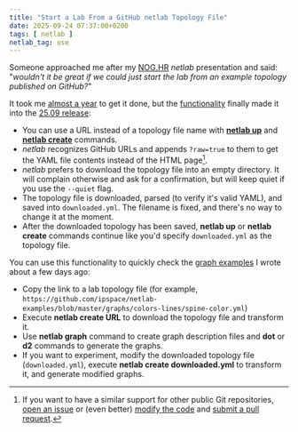 ```yaml
---
title: "Start a Lab From a GitHub netlab Topology File"
date: 2025-09-24 07:37:00+0200
tags: [ netlab ]
netlab_tag: use
---
```

Someone approached me after my [NOG.HR](https://nog.hr/en/meetups/meetup5/) _netlab_ presentation and said: "_wouldn't it be great if we could just start the lab from an example topology published on GitHub?_"

It took me [almost a year](https://github.com/ipspace/netlab/issues/1388) to get it done, but the [functionality](https://netlab.tools/netlab/up/#usage) finally made it into the [25.09 release](https://netlab.tools/release/25.09/):
<!--more-->

* You can use a URL instead of a topology file name with **[netlab up](https://netlab.tools/netlab/up)** and **[netlab create](https://netlab.tools/netlab/create)** commands.
* _netlab_ recognizes GitHub URLs and appends `?raw=true` to them to get the YAML file contents instead of the HTML page[^SS].
* _netlab_ prefers to download the topology file into an empty directory. It will complain otherwise and ask for a confirmation, but will keep quiet if you use the `--quiet` flag.
* The topology file is downloaded, parsed (to verify it's valid YAML), and saved into `downloaded.yml`. The filename is fixed, and there's no way to change it at the moment.
* After the downloaded topology has been saved, **netlab up** or **netlab create** commands continue like you'd specify `downloaded.yml` as the topology file.

[^SS]: If you want to have a similar support for other public Git repositories, [open an issue](https://github.com/ipspace/netlab/issues) or (even better) [modify the code](https://github.com/ipspace/netlab/blob/763b00b9b94a2c795f818127f23eea1581e9e5a6/netsim/cli/create.py#L71) and [submit a pull request](https://netlab.tools/dev/guidelines/).

You can use this functionality to quickly check the [graph examples](/2025/09/netlab-graphs-colors-lines/) I wrote about a few days ago:

* Copy the link to a lab topology file (for example, `https://github.com/ipspace/netlab-examples/blob/master/graphs/colors-lines/spine-color.yml`)
* Execute **netlab create URL** to download the topology file and transform it.
* Use **netlab graph** command to create graph description files and **dot** or **d2** commands to generate the graphs.
* If you want to experiment, modify the downloaded topology file (`downloaded.yml`), execute **netlab create downloaded.yml** to transform it, and generate modified graphs.
